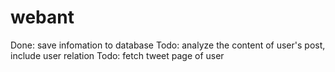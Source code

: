 webant
======

Done: save infomation to database
Todo: analyze the content of user's post, include user relation
Todo: fetch tweet page of user
